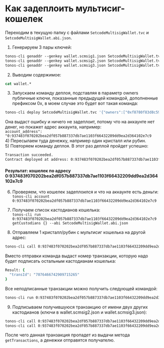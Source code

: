 # Как задеплоить мультисиг-кошелек  
  
Переходим в текущую папку с файлами `SetcodeMultisigWallet.tvc` и `SetcodeMultisigWallet.abi.json`.
  
1) Генерируем 3 пары ключей:  
```csh
tonos-cli genaddr --genkey wallet.scmsig1.json SetcodeMultisigWallet.tvc SetcodeMultisigWallet.abi.json
tonos-cli genaddr --genkey wallet.scmsig2.json SetcodeMultisigWallet.tvc SetcodeMultisigWallet.abi.json
tonos-cli genaddr --genkey wallet.scmsig3.json SetcodeMultisigWallet.tvc SetcodeMultisigWallet.abi.json
```  
2) Выводим содержимое:  
```csh
cat wallet.*
```  
3) Запускаем команду деплоя, подставляя в параметр owners публичные ключи, 
показанные предыдущей командой, дополненные префиксом 0x, в моем случае это будет вот такая команда:  
```csh
tonos-cli deploy SetcodeMultisigWallet.tvc '{"owners":["0xf8780f83d8c5951de73cb3c07b134ecd5d00917a9083e3ea30721ca10063defc","0xe795829a2d866d52b611e40ccc0cda9b720565a15d3aa62b96073baab45e7d27","0x8b9be2bea26b47c293b28f8361ec63ea325a53105c866110b2525d4a38deff11"],"reqConfirms":3}' --abi SetcodeMultisigWallet.abi.json --sign wallet.scmsig1.json
```
Она выдаст ошибку и ничего не задеплоит, потому что на аккаунте нет денег, но покажет адрес аккаунта, например:  
`account_address": "0:937483f070202bea2df057b887337db7ae1103f66432209dd9ea2d364102e7c9`  
4) Пересылаем туда денежку, например один кристалл или рубин.  
5) Повторяем команду деплоя. В этот раз деплой пройдет успешно:  
```csh
Transaction succeeded.
Contract deployed at address: 0:937483f070202bea2df057b887337db7ae1103f66432209dd9ea2d364102e7c9
```  
#### Результат: кошелек по адресу 0:937483f070202bea2df057b887337db7ae1103f66432209dd9ea2d364102e7c9
  
  
6) Проверяем, что кошелек задеплоился и что на аккаунте есть деньги:  
`tonos-cli account 0:937483f070202bea2df057b887337db7ae1103f66432209dd9ea2d364102e7c9`
7) Получаем список кастодианов кошелька:  
`tonos-cli run 0:937483f070202bea2df057b887337db7ae1103f66432209dd9ea2d364102e7c9 getCustodians {} --abi SetcodeMultisigWallet.abi.json`  
  
  
  
8) Отправляем 1 кристалл/рубин c мультисиг кошелька на другой адрес:  
```csh
tonos-cli call 0:937483f070202bea2df057b887337db7ae1103f66432209dd9ea2d364102e7c9 submitTransaction '{"dest":"0:6f4bdf89f15df6be4204e4a9a78661ce709b750655d191a5911a2c3c6f6ece1d","value":1000000000,"bounce":"true","allBalance":"false","payload":""}' --abi SetcodeMultisigWallet.abi.json --sign wallet.scmsig1.json
```
Вместо отправки команда выдаст номер транзакции, которую надо будет подписать остальным кастодианам кошелька:  
```csh
Result: {
  "transId": "7076466742909715265"
}
```
Все неподписанные транзакции можно получить следующей командой:  
```csh
tonos-cli run 0:937483f070202bea2df057b887337db7ae1103f66432209dd9ea2d364102e7c9 getTransactions {} --abi SetcodeMultisigWallet.abi.json
```
9) Подписываем получившуюся транзакцию от имени двух других кастодианов 
(ключи в wallet.scmsig2.json и wallet.scmsig3.json):  
```csh
tonos-cli call 0:937483f070202bea2df057b887337db7ae1103f66432209dd9ea2d364102e7c9 confirmTransaction '{"transactionId":"7076466742909715265"}' --abi SetcodeMultisigWallet.abi.json --sign wallet.scmsig2.json
tonos-cli call 0:937483f070202bea2df057b887337db7ae1103f66432209dd9ea2d364102e7c9 confirmTransaction '{"transactionId":"7076466742909715265"}' --abi SetcodeMultisigWallet.abi.json --sign wallet.scmsig3.json
```
После чего данная транзакция пропадет из выдачи метода `getTransactions`, а денежки отправятся получателю.  
  
  
